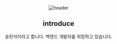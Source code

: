 <div align=center>

![header](https://capsule-render.vercel.app/api?type=waving&color=timeGradient&height=150&section=header&text=Your%20Name&fontSize=60&desc=Your%20Description&descSize=15&fontAlign=50)



## introduce
송민석이라고 합니다.
백엔드 개발자를 희망하고 있습니다.
